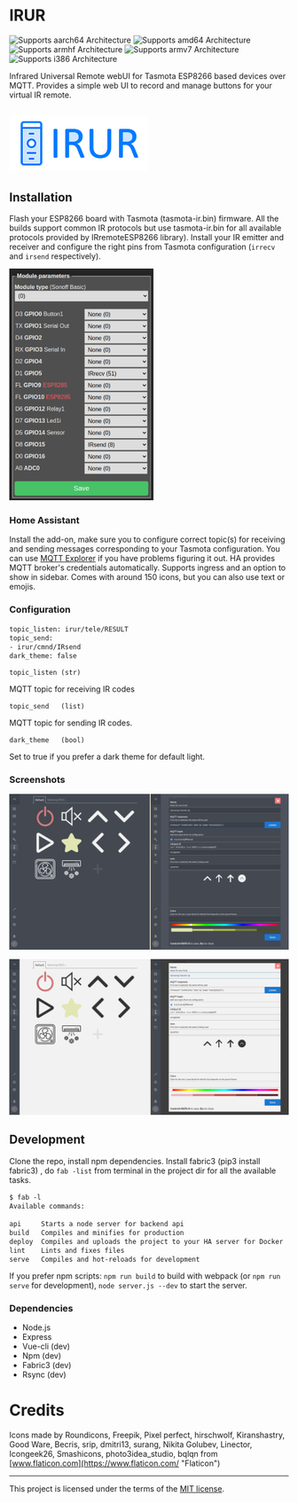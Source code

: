 # IRUR

![Supports aarch64 Architecture][aarch64-shield] ![Supports amd64 Architecture][amd64-shield] ![Supports armhf Architecture][armhf-shield] ![Supports armv7 Architecture][armv7-shield] ![Supports i386 Architecture][i386-shield]


Infrared Universal Remote webUI for Tasmota ESP8266 based devices over MQTT.
Provides a simple web UI to record and manage buttons for your virtual IR remote.

![IRUR logo][logo]
---

## Installation

Flash your ESP8266 board with Tasmota (tasmota-ir.bin) firmware. All the builds support common IR protocols but use tasmota-ir.bin for all available protocols provided by IRremoteESP8266 library). Install your IR emitter and receiver and configure the right pins from Tasmota configuration (`irrecv` and `irsend` respectively).

![Example Tasmota config][tasmoconf]

### Home Assistant

Install the add-on, make sure you to configure correct topic(s) for receiving and sending messages corresponding to your Tasmota configuration. You can use [MQTT Explorer][mqttexplorer] if you have problems figuring it out. HA provides MQTT broker's credentials automatically. Supports ingress and an option to show in sidebar. Comes with around 150 icons, but you can also use text or emojis.

### Configuration

```
topic_listen: irur/tele/RESULT
topic_send:
- irur/cmnd/IRsend
dark_theme: false
```

```
topic_listen (str)
```
MQTT topic for receiving IR codes

```
topic_send   (list)
```
MQTT topic for sending IR codes.

```
dark_theme   (bool)
```
Set to true if you prefer a dark theme for default light.

### Screenshots

![Irur dark UI screenshot][screenshot_dark]

![Irur light UI screenshot][screenshot_light]

## Development

Clone the repo, install npm dependencies. Install fabric3 (pip3 install fabric3) , do `fab -list` from terminal in the project dir for all the available tasks.

```
$ fab -l
Available commands:

api     Starts a node server for backend api
build   Compiles and minifies for production
deploy  Compiles and uploads the project to your HA server for Docker
lint    Lints and fixes files
serve   Compiles and hot-reloads for development
```

If you prefer npm scripts: `npm run build` to build with webpack (or `npm run serve` for development), `node server.js --dev` to start the server.

### Dependencies

* Node.js
* Express
* Vue-cli (dev)
* Npm (dev)
* Fabric3 (dev)
* Rsync (dev)

# Credits

Icons made by Roundicons, Freepik, Pixel perfect, hirschwolf, Kiranshastry, Good Ware, Becris, srip, dmitri13, surang, Nikita Golubev, Linector, Icongeek26, Smashicons, photo3idea_studio, bqlqn from [www.flaticon.com](https://www.flaticon.com/ "Flaticon")

---
This project is licensed under the terms of the [MIT license][mit].

[aarch64-shield]: https://img.shields.io/badge/aarch64-yes-green.svg
[amd64-shield]: https://img.shields.io/badge/amd64-yes-green.svg
[armhf-shield]: https://img.shields.io/badge/armhf-yes-green.svg
[armv7-shield]: https://img.shields.io/badge/armv7-yes-green.svg
[i386-shield]: https://img.shields.io/badge/i386-yes-green.svg
[logo]: https://github.com/johanson/ha-addons/blob/master/irur/logo.png?raw=true
[tasmoconf]: https://github.com/johanson/ha-addons/blob/master/irur/screenshots/tasmota.png?raw=true
[mqttexplorer]: https://github.com/thomasnordquist/MQTT-Explorer
[screenshot_dark]: https://github.com/johanson/ha-addons/blob/master/irur/screenshots/screenshot-dark.png?raw=true
[screenshot_light]: https://github.com/johanson/ha-addons/blob/master/irur/screenshots/screenshot-light.png?raw=true
[mit]: https://github.com/johanson/ha-addons/blob/master/irur/LICENSE
